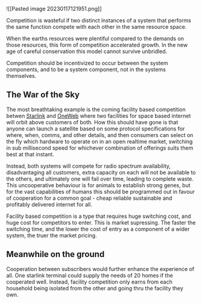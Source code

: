 ![[Pasted image 20230117121951.png]]

Competition is wasteful if two distinct instances of a system that performs the same function compete with each other in the same resource space.

When the earths resources were plentiful compared to the demands on those resources, this form of competition accelerated growth.  In the new age of careful conservation this model cannot survive unbridled.

Competition should be incentivized to occur between the system components, and to be a system component, not in the systems themselves.

## The War of the Sky
The most breathtaking example is the coming facility based competition betwen [Starlink](https://www.starlink.com/) and [OneWeb](https://oneweb.net/) where two facilities for space based internet will orbit above customers of both.  How this should have gone is that anyone can launch a satellite based on some protocol specifications for where, when, comms, and other details, and then consumers can select on the fly which hardware to operate on in an open realtime market, switching in sub millisecond speed for whichever combination of offerings suits them best at that instant.

Instead, both systems will compete for radio spectrum availability, disadvantaging all customers, extra capacity on each will not be available to the others, and ultimately one will fail over time, leading to complete waste.  This uncooperative behaviour is for animals to establish strong genes, but for the vast capabilities of humans this should be programmed out in favour of cooperation for a common goal - cheap reliable sustainable and profitably delivered internet for all.

Facility based competition is a type that requires huge switching cost, and huge cost for competitors to enter.  This is market supressing.  The faster the switching time, and the lower the cost of entry as a component of a wider system, the truer the market pricing.

## Meanwhile on the ground
Cooperation between subscribers would further enhance the experience of all.  One starlink terminal could supply the needs of 20 homes if the cooperated well.  Instead, facility competition only earns from each household being isolated from the other and going thru the facility they own.